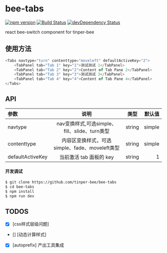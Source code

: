 # bee-tabs
[![npm version](https://img.shields.io/npm/v/bee-tabs.svg)](https://www.npmjs.com/package/bee-tabs)
[![Build Status](https://img.shields.io/travis/tinper-bee/generator-tinper-bee/master.svg)](https://travis-ci.org/tinper-bee/bee-tabs)
[![devDependency Status](https://img.shields.io/david/dev/tinper-bee/bee-tabs.svg)](https://david-dm.org/tinper-bee/bee-tabs#info=devDependencies)


react bee-switch component for tinper-bee


## 使用方法

```js
<Tabs navtype="turn" contenttype="moveleft" defaultActiveKey="2">
	<TabPanel tab="Tab 1" key="1">测试测试 1</TabPanel>
	<TabPanel tab="Tab 2" key="2">Content of Tab Pane 2</TabPanel>
	<TabPanel tab="Tab 3" key="3">测试测试 3</TabPanel>
	<TabPanel tab="Tab 4" key="4">Content of Tab Pane 4</TabPanel>
</Tabs>
```



## API

|参数|说明|类型|默认值|
|:--|:---:|:--:|---:|
|navtype|nav变换样式,可选simple、fill、slide、turn类型|string|simple|
|contenttype|内容区变换样式，可选simple、fade、moveleft类型|string|simple|
|defaultActiveKey|当前激活 tab 面板的 key|string|1|

#### 开发调试

```sh
$ git clone https://github.com/tinper-bee/bee-tabs
$ cd bee-tabs
$ npm install
$ npm run dev
```

## TODOS

- [x] [css样式层级问题]
- [] [动态计算样式]
- [x] [autoprefix] 产出工具集成



